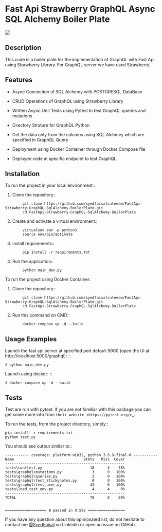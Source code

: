<h1> Fast Api Strawberry GraphQL Async SQL Alchemy Boiler Plate </h1>
<a><img src=https://user-images.githubusercontent.com/49129677/178163601-3ff563a4-67a1-45ca-a3cb-6ea193ca10da.png> </a>

Description
--------

This code is a boiler plate for the implementation of GraphQL with Fast Api using Strawberry Library.
For GraphQL server we have used Strawberry.

Features
--------

- Async Connection of SQL Alchemy with POSTGRESQL DataBase

- CRUD Operations of GraphQL using Strawberry Library

- Written Async Unit Tests using Pytest to test GraphQL queries and mutations

- Directory Struture for GraphQL Python

- Get the data only from the columns using SQL Alchmey which are specified in GraphQL Query

- Deployment using Docker Container through Docker Compose file

- Deployed code at specific endpoint to test GraphQL

Installation
------------

To run the project in your local environment::

  1. Clone the repository::
```
        git clone https://github.com/syedfaisalsaleeem/FastApi-Strawberry-GraphQL-SqlAlchemy-BoilerPlate.git
        cd FastApi-Strawberry-GraphQL-SqlAlchemy-BoilerPlate
```
  2. Create and activate a virtual environment::
```
        virtualenv env -p python3
        source env/bin/activate
```
  3. Install requirements::
```
        pip install -r requirements.txt
```
  4. Run the application::
```
        python main_dev.py
```
To run the project using Docker Container:

  1. Clone the repository::
```
        git clone https://github.com/syedfaisalsaleeem/FastApi-Strawberry-GraphQL-SqlAlchemy-BoilerPlate.git
        cd FastApi-Strawberry-GraphQL-SqlAlchemy-BoilerPlate
```
  2. Run this command on CMD::
```
        docker-compose up -d --build
```
Usage Examples
--------------

Launch the fast api server at specified port default 5000 (open the UI at http://localhost:5000/graphql): ::

    $ python main_dev.py

Launch using docker: ::

    $ docker-compose up -d --build

Tests
-----

Test are run with *pytest*. If you are not familiar with this package you can get some more info from `their website <https://pytest.org/>`_.

To run the tests, from the project directory, simply::

    pip install -r requirements.txt
    python test.py

You should see output similar to::
```
----------- coverage: platform win32, python 3.8.8-final-0 -----------
Name                                Stmts   Miss  Cover
-------------------------------------------------------
tests\conftest.py                      18      4    78%
tests\graphql\mutations.py              3      0   100%
tests\graphql\queries.py                2      0   100%
tests\graphql\test_stickynotes.py       0      0   100%
tests\graphql\test_user.py             43      0   100%
tests\load_test_env.py                  4      4     0%
-------------------------------------------------------
TOTAL                                  70      8    89%


=================== 8 passed in 0.59s =================
```
If you have any question about this opinionated list, do not hesitate to contact me [@SyedFaisal](https://www.linkedin.com/in/syedfaisalsaleem/) on Linkedin or open an issue on GitHub.
